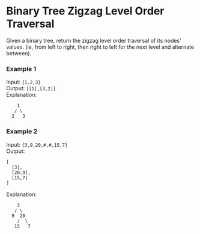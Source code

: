 # Binary Tree Zigzag Level Order Traversal

Given a binary tree, return the zigzag level order traversal of its nodes' values. (ie, from left to right, then right to left for the next level and alternate between).

### Example 1

Input: `{1,2,3}`  
Output: `[[1],[3,2]]`  
Explanation:  
```
    1
   / \
  2   3
```

### Example 2

Input: `{3,9,20,#,#,15,7}`  
Output:  
```
[
  [3],
  [20,9],
  [15,7]
]
```

Explanation:  
```
    3
   / \
  9  20
    /  \
   15   7
```
